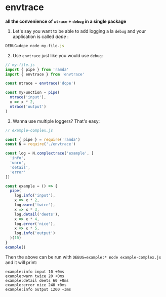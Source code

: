 # envtrace

**all the convenience of `xtrace` + `debug` in a single package**

1. Let's say you want to be able to add logging a la `debug` and your application is called *dope* :

```js
DEBUG=dope node my-file.js
```

2. Use `envtrace` just like you would use `debug`:

```js
// my-file.js
import { pipe } from 'ramda'
import { envtrace } from 'envtrace'

const ntrace = envtrace('dope')

const myFunction = pipe(
  ntrace('input'),
  x => x * 2,
  ntrace('output')
)
```

3. Wanna use multiple loggers? That's easy:

```js
// example-complex.js

const { pipe } = require('ramda')
const N = require('./envtrace')

const log = N.complextrace('example', [
  'info',
  'warn',
  'detail',
  'error'
])

const example = () => {
  pipe(
    log.info('input'),
    x => x * 2,
    log.warn('twice'),
    x => x * 3,
    log.detail('deets'),
    x => x * 4,
    log.error('nice'),
    x => x * 5,
    log.info('output')
  )(10)
}
example()
```

Then the above can be run with `DEBUG=example:* node example-complex.js` and it will print:

```
example:info input 10 +0ms
example:warn twice 20 +0ms
example:detail deets 60 +0ms
example:error nice 240 +0ms
example:info output 1200 +3ms
```
